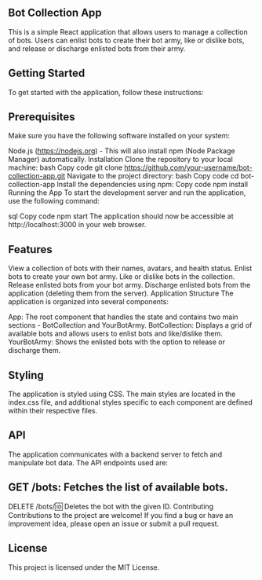 ## Bot Collection App
This is a simple React application that allows users to manage a collection of bots. Users can enlist bots to create their bot army, like or dislike bots, and release or discharge enlisted bots from their army.

## Getting Started
To get started with the application, follow these instructions:

## Prerequisites
Make sure you have the following software installed on your system:

Node.js (https://nodejs.org) - This will also install npm (Node Package Manager) automatically.
Installation
Clone the repository to your local machine:
bash
Copy code
git clone https://github.com/your-username/bot-collection-app.git
Navigate to the project directory:
bash
Copy code
cd bot-collection-app
Install the dependencies using npm:
Copy code
npm install
Running the App
To start the development server and run the application, use the following command:

sql
Copy code
npm start
The application should now be accessible at http://localhost:3000 in your web browser.

## Features
View a collection of bots with their names, avatars, and health status.
Enlist bots to create your own bot army.
Like or dislike bots in the collection.
Release enlisted bots from your bot army.
Discharge enlisted bots from the application (deleting them from the server).
Application Structure
The application is organized into several components:

App: The root component that handles the state and contains two main sections - BotCollection and YourBotArmy.
BotCollection: Displays a grid of available bots and allows users to enlist bots and like/dislike them.
YourBotArmy: Shows the enlisted bots with the option to release or discharge them.
## Styling
The application is styled using CSS. The main styles are located in the index.css file, and additional styles specific to each component are defined within their respective files.

## API
The application communicates with a backend server to fetch and manipulate bot data. The API endpoints used are:

## GET /bots: Fetches the list of available bots.
DELETE /bots/:id: Deletes the bot with the given ID.
Contributing
Contributions to the project are welcome! If you find a bug or have an improvement idea, please open an issue or submit a pull request.

## License
This project is licensed under the MIT License.






